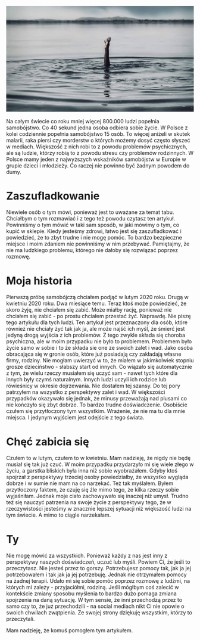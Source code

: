 ![Dla tych, którzy nie chcą żyć](images/2c6af58d-66d2-4594-8c55-8900f6c84c92.jpg)

Na całym świecie co roku mniej więcej 800.000 ludzi popełnia samobójstwo. Co 40 sekund jedna osoba odbiera sobie życie. W Polsce z kolei codziennie popełnia samobójstwo 15 osób. To więcej aniżeli w skutek malarii, raka piersi czy morderstw o których możemy dosyć często słyszeć w mediach. Większość z nich robi to z powodu problemów psychicznych, ale są ludzie, którzy robią to z powodu stresu czy problemów rodzinnych. W Polsce mamy jeden z najwyższych wskaźników samobójstw w Europie w grupie dzieci i młodzieży. Co raczej nie powinno być żadnym powodem do dumy.

# **Zaszufladkowanie**

Niewiele osób o tym mówi, ponieważ jest to uważane za temat tabu. Chciałbym o tym rozmawiać i z tego też powodu czytasz ten artykuł. Powinniśmy o tym mówić w taki sam sposób, w jaki mówimy o tym, co kupić w sklepie. Kiedy jesteśmy zdrowi, łatwo jest się zaszufladkować i powiedzieć, że to zbyt trudne i nie mogę pomóc. To bardzo bezpieczne miejsce i moim zdaniem nie powinniśmy w nim przebywać. Pamiętajmy, że nie ma ludzkiego problemu, którego nie dałoby się rozwiązać poprzez rozmowę.

# **Moja historia**

Pierwszą próbę samobójczą chciałem podjąć w lutym 2020 roku. Drugą w kwietniu 2020 roku. Dwa miesiące temu. Teraz ktoś może powiedzieć, że skoro żyję, nie chciałem się zabić. Może miałby rację, ponieważ nie chciałem się zabić - po prostu chciałem przestać żyć. Naprawdę. Nie piszę tego artykułu dla tych ludzi. Ten artykuł jest przeznaczony dla osób, które również nie chciały żyć tak jak ja, ale może najść ich myśl, że śmierć jest jedyną drogą wyjścia z ich problemów. Z tego zwykle składa się choroba psychiczna, ale w moim przypadku nie było to problemem. Problemem było życie samo w sobie i to że składa sie one ze swoich zalet i wad. Jako osoba obracająca się w gronie osób, które już posiadają czy zakładają własne firmy, rodziny. Nie mogłam uwierzyć w to, że miałem w jakimkolwiek stopniu grosze dzieciństwo - słabszy start od innych. Co wiązało się automatycznie z tym, że wielu rzeczy musiałem się uczyć sam - nawet tych które dla innych były czymś naturalnym. Innych ludzi uczyli ich rodzice lub rówieśnicy w okresie dojrzewania. Nie dostałem tej szansy. Do tej pory patrzyłem na wszystko z perspektywy zalet i wad. W większości przypadków okazywało się jednak, że minusy przeważają nad plusami co nie kończyło się zbyt dobrze. To bardzo trudne doświadczenie. Osobiście czułem się przytłoczony tym wszystkim. Wrażenie, że nie ma tu dla mnie miejsca. I jedynym wyjściem jest odejście z tego świata.

# **Chęć zabicia się**

Czułem to w lutym, czułem to w kwietniu. Mam nadzieję, że nigdy nie będę musiał się tak już czuć. W moim przypadku przydarzyło mi się wiele złego w życiu, a garstka bliskich była inna niż sobie wyobrażałem. Gdyby ktoś spojrzał z perspektywy trzeciej osoby powiedziałby, że wszystko wygląda dobrze i w sumie nie mam na co narzekać. Też tak myślałem. Byłem przytłoczony faktem, że czuję się źle mimo tego, że kilka rzeczy sobie wyjaśniłam. Jednak moje ciało zachowywało się inaczej niż umysł. Trudno też się nauczyć patrzenia na swoje życie z perspektywy tego, że w rzeczywistości jesteśmy w znacznie lepszej sytuacji niż większość ludzi na tym świecie. A mimo to ciągle narzekałam.

# **Ty**

Nie mogę mówić za wszystkich. Ponieważ każdy z nas jest inny z perspektywy naszych doświadczeń, uczuć lub myśli. Powiem Ci, że jeśli to przeczytasz. Nie jesteś przez to gorszy. Potrzebujesz pomocy tak, jak ja jej potrzebowałem i tak jak ja jej potrzebuję. Jednak nie otrzymałem pomocy na żadnej terapii. Udało mi się sobie pomóc poprzez rozmowę z ludźmi, na których mi zależy - przyjaciółmi, rodziną. Jeśli mógłbym coś zalecić w kontekście zmiany sposobu myślenia to bardzo dużo pomaga zmiana spojrzenia na daną sytuację. W tym sensie, że inni przechodzą przez to samo czy to, że już przechodzili - na social mediach nikt Ci nie opowie o swoich chwilach zwątpienia. Ze swojej strony dziękuję wszystkim, którzy to przeczytali.

Mam nadzieję, że komuś pomogłem tym artykułem.
